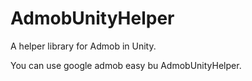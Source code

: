 # AdmobUnityHelper
A helper library for Admob in Unity.

You can use google admob easy bu AdmobUnityHelper.
